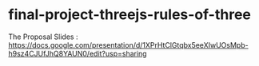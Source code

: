 # final-project-threejs-rules-of-three
The Proposal Slides : https://docs.google.com/presentation/d/1XPrHtClGtqbx5eeXIwUOsMpb-h9sz4CJUfJhQ8YAUN0/edit?usp=sharing
